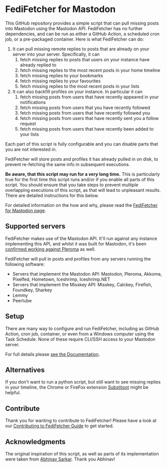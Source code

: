 # FediFetcher for Mastodon

This GitHub repository provides a simple script that can pull missing posts into Mastodon using the Mastodon API. FediFetcher has no further dependencies, and can be run as either a GitHub Action, a scheduled cron job, or a pre-packaged container. Here is what FediFetcher can do:


1. It can pull missing remote replies to posts that are already on your server into your server. Specifically, it can
   1. fetch missing replies to posts that users on your instance have already replied to
   2. fetch missing replies to the most recent posts in your home timeline
   3. fetch missing replies to your bookmarks
   4. fetch missing replies to your favourites
   5. fetch missing replies to the most recent posts in your lists
2. It can also backfill profiles on your instance. In particular it can
   1. fetch missing posts from users that have recently appeared in your notifications
   2. fetch missing posts from users that you have recently followed
   3. fetch missing posts from users that have recently followed you
   4. fetch missing posts from users that have recently sent you a follow request
   5. fetch missing posts from users that have recently been added to your lists

Each part of this script is fully configurable and you can disable parts that you are not interested in.

FediFetcher will store posts and profiles it has already pulled in on disk, to prevent re-fetching the same info in subsequent executions.

**Be aware, that this script may run for a *very* long time.** This is particularly true for the first time this script runs and/or if you enable all parts of this script. You should ensure that you take steps to prevent multiple overlapping executions of this script, as that will lead to unpleasant results. There are detailed instructions for this below.

For detailed information on the how and why, please read the [FediFetcher for Mastodon page](https://blog.thms.uk/fedifetcher?utm_source=github).

## Supported servers

FediFetcher makes use of the Mastodon API. It'll run against any instance implementing this API, and whilst it was built for Mastodon, it's been [confirmed working against Pleroma](https://fed.xnor.in/objects/6bd47928-704a-4cb8-82d6-87471d1b632f) as well.

FediFetcher will pull in posts and profiles from any servers running the following software: 

- Servers that implement the Mastodon API: Mastodon, Pleroma, Akkoma, Pixelfed, Hometown, Iceshrimp, Iceshrimp.NET
- Servers that implement the Misskey API: Misskey, Calckey, Firefish, Foundkey, Sharkey
- Lemmy
- Peertube

## Setup

There are many way to configure and run FediFetcher, including as GitHub Action, cron job, container, or even from a Windows computer using the Task Schedule. None of these require CLI/SSH access to your Mastodon server.

For full details please [see the Documentation](https://github.com/nanos/FediFetcher/wiki).

## Alternatives

If you don't want to run a python script, but still want to see missing replies in your timeline, the Chrome or FireFox extension [Substitoot](https://substitoot.kludge.guru) might be helpful.

## Contribute

Thank you for wanting to contribute to FediFetcher! Please have a look at our [Contributing to FediFetcher Guide](https://github.com/nanos/FediFetcher/wiki/Contribute-To-FediFetcher) to get started.

## Acknowledgments

The original inspiration of this script, as well as parts of its implementation were taken from [Abhinav Sarkar](https://notes.abhinavsarkar.net/2023/mastodon-context). Thank you Abhinav!
